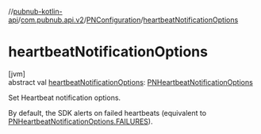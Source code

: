 //[pubnub-kotlin-api](../../../index.md)/[com.pubnub.api.v2](../index.md)/[PNConfiguration](index.md)/[heartbeatNotificationOptions](heartbeat-notification-options.md)

# heartbeatNotificationOptions

[jvm]\
abstract val [heartbeatNotificationOptions](heartbeat-notification-options.md): [PNHeartbeatNotificationOptions](../../com.pubnub.api.enums/-p-n-heartbeat-notification-options/index.md)

Set Heartbeat notification options.

By default, the SDK alerts on failed heartbeats (equivalent to [PNHeartbeatNotificationOptions.FAILURES](../../com.pubnub.api.enums/-p-n-heartbeat-notification-options/-f-a-i-l-u-r-e-s/index.md)).

